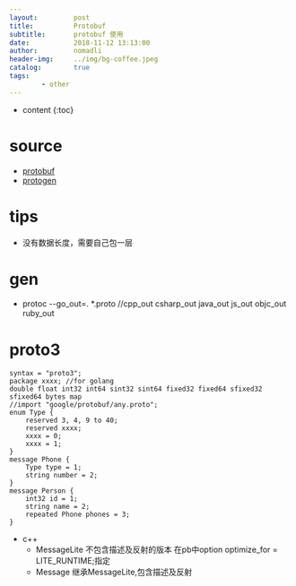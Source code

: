 ```yaml
---
layout:         post
title:          Protobuf
subtitle:       protobuf 使用
date:           2018-11-12 13:13:00
author:         nomadli
header-img:     ../img/bg-coffee.jpeg
catalog:        true
tags:
        - other
---
```


* content
{:toc}

# source
- [protobuf](github.com/google/protobuf)
- [protogen](github.com/golang/protobuf/protoc-gen-go)

# tips
- 没有数据长度，需要自己包一层

# gen
- protoc --go_out=. *.proto     //cpp_out csharp_out java_out js_out objc_out ruby_out

# proto3
```protobuf3
syntax = "proto3";
package xxxx; //for golang
double float int32 int64 sint32 sint64 fixed32 fixed64 sfixed32 sfixed64 bytes map
//import "google/protobuf/any.proto";
enum Type {
    reserved 3, 4, 9 to 40;
    reserved xxxx;
    xxxx = 0;
    xxxx = 1;
}
message Phone {
    Type type = 1;
    string number = 2;
}
message Person {
    int32 id = 1;
    string name = 2;
    repeated Phone phones = 3;
}
```
- c++
    - MessageLite   不包含描述及反射的版本 在pb中option optimize_for = LITE_RUNTIME;指定
    - Message       继承MessageLite,包含描述及反射